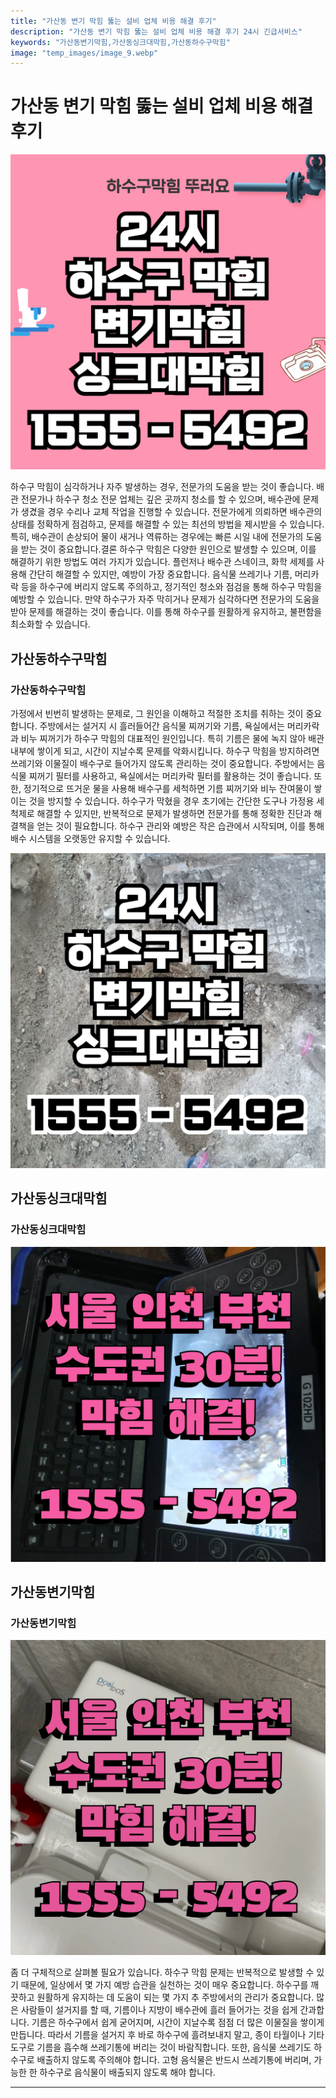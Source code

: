 ```yaml
---
title: "가산동 변기 막힘 뚫는 설비 업체 비용 해결 후기"
description: "가산동 변기 막힘 뚫는 설비 업체 비용 해결 후기 24시 긴급서비스"
keywords: "가산동변기막힘,가산동싱크대막힘,가산동하수구막힘"
image: "temp_images/image_9.webp"
---
```


# 가산동 변기 막힘 뚫는 설비 업체 비용 해결 후기

![가산동하수구막힘](temp_images/image_0.webp) 

하수구 막힘이 심각하거나 자주 발생하는 경우, 전문가의 도움을 받는 것이 좋습니다. 배관 전문가나 하수구 청소 전문 업체는 깊은 곳까지 청소를 할 수 있으며, 배수관에 문제가 생겼을 경우 수리나 교체 작업을 진행할 수 있습니다. 전문가에게 의뢰하면 배수관의 상태를 정확하게 점검하고, 문제를 해결할 수 있는 최선의 방법을 제시받을 수 있습니다. 특히, 배수관이 손상되어 물이 새거나 역류하는 경우에는 빠른 시일 내에 전문가의 도움을 받는 것이 중요합니다.결론 하수구 막힘은 다양한 원인으로 발생할 수 있으며, 이를 해결하기 위한 방법도 여러 가지가 있습니다. 플런저나 배수관 스네이크, 화학 세제를 사용해 간단히 해결할 수 있지만, 예방이 가장 중요합니다. 음식물 쓰레기나 기름, 머리카락 등을 하수구에 버리지 않도록 주의하고, 정기적인 청소와 점검을 통해 하수구 막힘을 예방할 수 있습니다. 만약 하수구가 자주 막히거나 문제가 심각하다면 전문가의 도움을 받아 문제를 해결하는 것이 좋습니다. 이를 통해 하수구를 원활하게 유지하고, 불편함을 최소화할 수 있습니다.


## 가산동하수구막힘

### 가산동하수구막힘

 가정에서 빈번히 발생하는 문제로, 그 원인을 이해하고 적절한 조치를 취하는 것이 중요합니다. 주방에서는 설거지 시 흘러들어간 음식물 찌꺼기와 기름, 욕실에서는 머리카락과 비누 찌꺼기가 하수구 막힘의 대표적인 원인입니다. 특히 기름은 물에 녹지 않아 배관 내부에 쌓이게 되고, 시간이 지날수록 문제를 악화시킵니다. 하수구 막힘을 방지하려면 쓰레기와 이물질이 배수구로 들어가지 않도록 관리하는 것이 중요합니다. 주방에서는 음식물 찌꺼기 필터를 사용하고, 욕실에서는 머리카락 필터를 활용하는 것이 좋습니다. 또한, 정기적으로 뜨거운 물을 사용해 배수구를 세척하면 기름 찌꺼기와 비누 잔여물이 쌓이는 것을 방지할 수 있습니다. 하수구가 막혔을 경우 초기에는 간단한 도구나 가정용 세척제로 해결할 수 있지만, 반복적으로 문제가 발생하면 전문가를 통해 정확한 진단과 해결책을 얻는 것이 필요합니다. 하수구 관리와 예방은 작은 습관에서 시작되며, 이를 통해 배수 시스템을 오랫동안 유지할 수 있습니다.

![가산동하수구막힘](temp_images/image_8.webp) 



## 가산동싱크대막힘

### 가산동싱크대막힘

![가산동싱크대막힘](temp_images/image_6.webp) 



## 가산동변기막힘

### 가산동변기막힘

![가산동변기막힘](temp_images/image_2.webp) 

  좀 더 구체적으로 살펴볼 필요가 있습니다. 하수구 막힘 문제는 반복적으로 발생할 수 있기 때문에, 일상에서 몇 가지 예방 습관을 실천하는 것이 매우 중요합니다. 하수구를 깨끗하고 원활하게 유지하는 데 도움이 되는 몇 가지 추 주방에서의 관리가 중요합니다. 많은 사람들이 설거지를 할 때, 기름이나 지방이 배수관에 흘러 들어가는 것을 쉽게 간과합니다. 기름은 하수구에서 쉽게 굳어지며, 시간이 지날수록 점점 더 많은 이물질을 쌓이게 만듭니다. 따라서 기름을 설거지 후 바로 하수구에 흘려보내지 말고, 종이 타월이나 기타 도구로 기름을 흡수해 쓰레기통에 버리는 것이 바람직합니다. 또한, 음식물 쓰레기도 하수구로 배출하지 않도록 주의해야 합니다. 고형 음식물은 반드시 쓰레기통에 버리며, 가능한 한 하수구로 음식물이 배출되지 않도록 해야 합니다.

---

